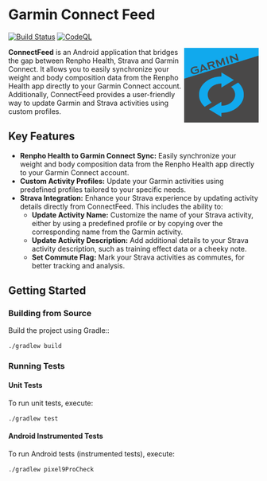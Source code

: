 # Garmin Connect Feed

[![Build Status](https://github.com/paufregi/GarminFeed/actions/workflows/build.yaml/badge.svg?branch=main)](https://github.com/paufregi/GarminFeed/actions/workflows/build.yaml)
[![CodeQL](https://github.com/paufregi/GarminFeed/actions/workflows/codeql.yaml/badge.svg?branch=main)](https://github.com/paufregi/GarminFeed/actions/workflows/codeql.yaml)

<img align="right" width="150" height="150" src="assets/logo.png" alt="logo" >

**ConnectFeed** is an Android application that bridges the gap between Renpho Health, Strava and Garmin Connect.
It allows you to easily synchronize your weight and body composition data from the Renpho Health app directly to your Garmin Connect account.
Additionally, ConnectFeed provides a user-friendly way to update Garmin and Strava activities using custom profiles.

## Key Features

*   **Renpho Health to Garmin Connect Sync:** Easily synchronize your weight and body composition data from the Renpho Health app directly to your Garmin Connect account.
*   **Custom Activity Profiles:** Update your Garmin activities using predefined profiles tailored to your specific needs.
*   **Strava Integration:** Enhance your Strava experience by updating activity details directly from ConnectFeed. This includes the ability to:
    *   **Update Activity Name:** Customize the name of your Strava activity, either by using a predefined profile or by copying over the corresponding name from the Garmin activity.
    *   **Update Activity Description:** Add additional details to your Strava activity description, such as training effect data or a cheeky note.
    *   **Set Commute Flag:** Mark your Strava activities as commutes, for better tracking and analysis.

## Getting Started

### Building from Source

Build the project using Gradle::
```shell
./gradlew build
```

### Running Tests

#### Unit Tests
To run unit tests, execute:
```shell
./gradlew test
```

#### Android Instrumented Tests
To run Android tests (instrumented tests), execute:
```
./gradlew pixel9ProCheck
```
